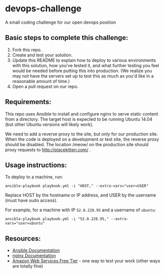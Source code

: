 # devops-challenge
A small coding challenge for our open devops position

## Basic steps to complete this challenge:

1. Fork this repo.
2. Create and test your solution.
3. Update this README to explain how to deploy to various environments with
   this solution, how you've tested it, and what further testing you feel
   would be needed before putting this into production.  (We realize you may
   not have the servers set up to test this as much as you'd like in a
   reasonable amount of time.)
4. Open a pull request on our repo.

## Requirements:

This repo uses Ansible to install and configure nginx to serve static content
from a directory.  The target host is expected to be running Ubuntu 14.04 (but
other Ubuntu versions will likely work).

We need to add a reverse proxy to the site, but *only* for our production
site.  When the code is deployed on a development or test site, the reverse
proxy should be disabled.  The location /meow/ on the production site should
proxy requests to http://placekitten.com/ .

## Usage instructions:

To deploy to a machine, run:

```ansible-playbook playbook.yml -i "HOST," --extra-vars="user=USER"```

Replace HOST by the hostname or IP address, and USER by the username (must have
sudo access).

For example, for a machine with IP `52.0.228.95` and a username of `ubuntu`:

```ansible-playbook playbook.yml -i "52.0.228.95," --extra-vars="user=ubuntu"```

## Resources:

* [Ansible Documentation](http://docs.ansible.com/)
* [nginx Documentation](http://nginx.org/en/docs/)
* [Amazon Web Services Free Tier](http://aws.amazon.com/free/) - one way to
  test your work (other ways are totally fine)